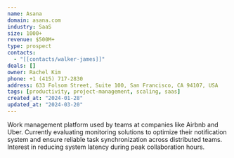 ```yaml
---
name: Asana
domain: asana.com
industry: SaaS
size: 1000+
revenue: $500M+
type: prospect
contacts:
  - "[[contacts/walker-james]]"
deals: []
owner: Rachel Kim
phone: +1 (415) 717-2830
address: 633 Folsom Street, Suite 100, San Francisco, CA 94107, USA
tags: [productivity, project-management, scaling, saas]
created_at: "2024-01-28"
updated_at: "2024-03-20"
---
```


Work management platform used by teams at companies like Airbnb and Uber. Currently evaluating monitoring solutions to optimize their notification system and ensure reliable task synchronization across distributed teams. Interest in reducing system latency during peak collaboration hours.